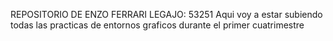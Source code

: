 REPOSITORIO DE ENZO FERRARI LEGAJO: 53251
Aqui voy a estar subiendo todas las practicas de entornos graficos durante el primer cuatrimestre
